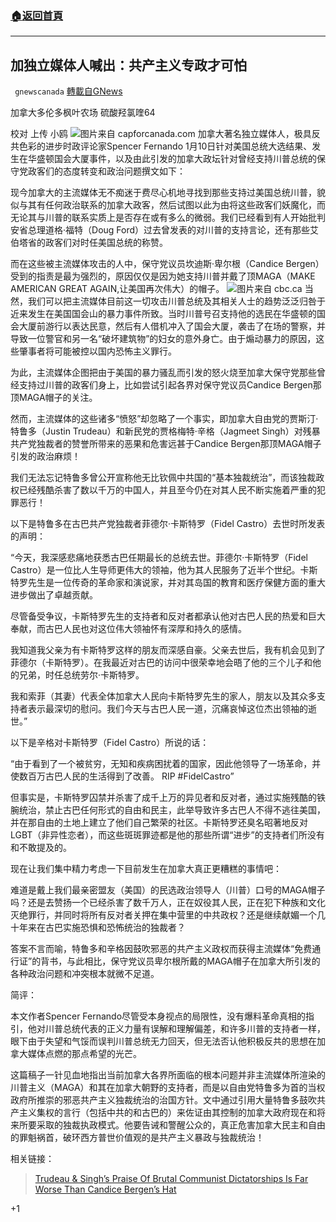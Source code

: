 ###  [:house:返回首頁](https://github.com/ourhimalayas/txt)
---

## 加独立媒体人喊出：共产主义专政才可怕
` gnewscanada` [轉載自GNews](https://gnews.org/zh-hans/742189/)

加拿大多伦多枫叶农场 硫酸羟氯喹64

校对 上传 小鸥
![]()![](https://gnews.org/wp-content/uploads/2021/01/C-3.png)图片来自 capforcanada.com
加拿大著名独立媒体人，极具反共色彩的进步时政评论家Spencer Fernando 1月10日针对美国总统大选结果、发生在华盛顿国会大厦事件，以及由此引发的加拿大政坛针对曾经支持川普总统的保守党政客们的态度转变和政治问题撰文如下：

现今加拿大的主流媒体无不痴迷于费尽心机地寻找到那些支持过美国总统川普，貌似与其有任何政治联系的加拿大政客，然后试图以此为由将这些政客们妖魔化，而无论其与川普的联系实质上是否存在或有多么的微弱。我们已经看到有人开始批判安省总理道格·福特（Doug Ford）过去曾发表的对川普的支持言论，还有那些艾伯塔省的政客们对时任美国总统的称赞。

而在这些被主流媒体攻击的人中，保守党议员坎迪斯·卑尔根（Candice Bergen）受到的指责是最为强烈的，原因仅仅是因为她支持川普并戴了顶MAGA（MAKE AMERICAN GREAT AGAIN,让美国再次伟大）的帽子。
![]()![](https://gnews.org/wp-content/uploads/2021/01/H-1.jpg)图片来自 cbc.ca
当然，我们可以把主流媒体目前这一切攻击川普总统及其相关人士的趋势泛泛归咎于近来发生在美国国会山的暴力事件所致。当时川普号召支持他的选民在华盛顿的国会大厦前游行以表达民意，然后有人借机冲入了国会大厦，袭击了在场的警察，并导致一位警官和另一名“破坏建筑物”的妇女的意外身亡。由于煽动暴力的原因，这些肇事者将可能被控以国内恐怖主义罪行。

为此，主流媒体企图把由于美国的暴力骚乱而引发的怒火烧至加拿大保守党那些曾经支持过川普的政客们身上，比如尝试引起各界对保守党议员Candice Bergen那顶MAGA帽子的关注。

然而，主流媒体的这些诸多“愤怒”却忽略了一个事实，即加拿大自由党的贾斯汀·特鲁多（Justin Trudeau）和新民党的贾格梅特·辛格（Jagmeet Singh）对残暴共产党独裁者的赞誉所带来的恶果和危害远甚于Candice Bergen那顶MAGA帽子引发的政治麻烦！

我们无法忘记特鲁多曾公开宣称他无比钦佩中共国的“基本独裁统治”，而该独裁政权已经残酷杀害了数以千万的中国人，并且至今仍在对其人民不断实施着严重的犯罪恶行！

以下是特鲁多在古巴共产党独裁者菲德尔·卡斯特罗（Fidel Castro）去世时所发表的声明：

“今天，我深感悲痛地获悉古巴任期最长的总统去世。菲德尔·卡斯特罗（Fidel Castro）是一位比人生导师更伟大的领袖，他为其人民服务了近半个世纪。卡斯特罗先生是一位传奇的革命家和演说家，并对其岛国的教育和医疗保健方面的重大进步做出了卓越贡献。

尽管备受争议，卡斯特罗先生的支持者和反对者都承认他对古巴人民的热爱和巨大奉献，而古巴人民也对这位伟大领袖怀有深厚和持久的感情。

我知道我父亲为有卡斯特罗这样的朋友而深感自豪。父亲去世后，我有机会见到了菲德尔（卡斯特罗）。在我最近对古巴的访问中很荣幸地会晤了他的三个儿子和他的兄弟，时任总统劳尔·卡斯特罗。

我和索菲（其妻）代表全体加拿大人民向卡斯特罗先生的家人，朋友以及其众多支持者表示最深切的慰问。我们今天与古巴人民一道，沉痛哀悼这位杰出领袖的逝世。”

以下是辛格对卡斯特罗（Fidel Castro）所说的话：

“由于看到了一个被贫穷，无知和疾病困扰着的国家，因此他领导了一场革命，并使数百万古巴人民的生活得到了改善。 RIP #FidelCastro”

但事实是，卡斯特罗囚禁并杀害了成千上万的异见者和反对者，通过实施残酷的铁腕统治，禁止古巴任何形式的自由和民主，此举导致许多古巴人不得不逃往美国，并在那自由的土地上建立了他们自己繁荣的社区。卡斯特罗还臭名昭著地反对LGBT（非异性恋者），而这些斑斑罪迹都是他的那些所谓“进步”的支持者们所没有和不敢提及的。

现在让我们集中精力考虑一下目前发生在加拿大真正更糟糕的事情吧：

难道是戴上我们最亲密盟友（美国）的民选政治领导人（川普）口号的MAGA帽子吗？还是去赞扬一个已经杀害了数千万人，正在奴役其人民，正在犯下种族和文化灭绝罪行，并同时将所有反对者关押在集中营里的中共政权？还是继续献媚一个几十年来在古巴实施恐惧和恐怖统治的独裁者？

答案不言而喻，特鲁多和辛格因鼓吹邪恶的共产主义政权而获得主流媒体“免费通行证”的背书，与此相比，保守党议员卑尔根所戴的MAGA帽子在加拿大所引发的各种政治问题和冲突根本就微不足道。

简评：

本文作者Spencer Fernando尽管受本身视点的局限性，没有爆料革命真相的指引，他对川普总统代表的正义力量有误解和理解偏差，和许多川普的支持者一样，眼下由于失望和气馁而误判川普总统无力回天，但无法否认他积极反共的思想在加拿大媒体点燃的那点希望的光芒。

这篇稿子一针见血地指出当前加拿大各界所面临的根本问题并非主流媒体所渲染的川普主义（MAGA）和其在加拿大朝野的支持者，而是以自由党特鲁多为首的当权政府所推崇的邪恶共产主义独裁统治的治国方针。文中通过引用大量特鲁多鼓吹共产主义集权的言行（包括中共的和古巴的）来佐证由其控制的加拿大政府现在和将来所要采取的独裁执政模式。他要告诫和警醒公众的，真正危害加拿大民主和自由的罪魁祸首，破环西方普世价值观的是共产主义暴政与独裁统治！

相关链接：



> [Trudeau & Singh’s Praise Of Brutal Communist Dictatorships Is Far Worse Than Candice Bergen’s Hat](https://spencerfernando.com/2021/01/10/trudeau-singhs-praise-of-brutal-communist-dictatorships-is-far-worse-than-candice-bergens-hat/)



+1

